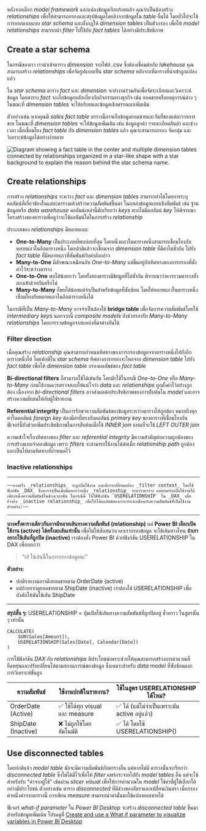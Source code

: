 
หลังจากเลือก _model framework_ และแปลงข้อมูลเรียบร้อยแล้ว คุณจำเป็นต้องสร้าง _relationships_ เพื่อให้สามารถกรองและสรุปข้อมูลโดยอิงจากข้อมูลใน _table_ อื่นได้ โดยทั่วไปจะใช้การออกแบบแบบ _star schema_ และตั้งกฎให้ _dimension tables_ เป็นตัวกรอง เพื่อให้ _model relationships_ สามารถนำ _filter_ ไปใช้กับ _fact tables_ ได้อย่างมีประสิทธิภาพ

## Create a star schema

ในกรณีของเรา เรานำเข้าตาราง _dimension_ จากไฟล์ .csv ซึ่งต้องเชื่อมต่อกับ _lakehouse_ คุณสามารถสร้าง _relationships_ เพื่อจัดรูปแบบเป็น _star schema_ หลังจากที่ตารางที่นำเข้าถูกแปลงแล้ว

ใน _star schema_ ตาราง _fact_ และ _dimension_ จะทำงานร่วมกันเพื่อจัดระเบียบและวิเคราะห์ข้อมูล โดยตาราง _fact_ จะเก็บข้อมูลหลักเกี่ยวกับกิจกรรมทางธุรกิจ เช่น ยอดขายหรือเหตุการณ์ต่าง ๆ ในขณะที่ _dimension tables_ จะให้บริบทและข้อมูลเชิงพรรณนาเพิ่มเติม

ตัวอย่างเช่น หากคุณมี _sales fact table_ ตารางนี้อาจเก็บข้อมูลยอดขายและวันที่ของแต่ละรายการขาย ในขณะที่ _dimension tables_ จะให้ข้อมูลเพิ่มเติม เช่น ข้อมูลลูกค้า รายละเอียดสินค้า และช่วงเวลา เมื่อเชื่อมโยง _fact table_ กับ _dimension tables_ แล้ว คุณจะสามารถกรอง จัดกลุ่ม และวิเคราะห์ข้อมูลได้อย่างง่ายดาย

![Diagram showing a fact table in the center and multiple dimension tables connected by relationships organized in a star-like shape with a star background to explain the reason behind the star schema name.](https://learn.microsoft.com/en-us/training/wwl/design-scalable-semantic-models/media/model-frameworks-star-schema-design.png)

## Create relationships

การสร้าง _relationships_ ระหว่าง _fact_ และ _dimension tables_ สามารถทำได้โดยการระบุคอลัมน์ที่เกี่ยวข้องในแต่ละตารางแล้วสร้างความสัมพันธ์ขึ้นมา ในแหล่งข้อมูลแบบเชิงสัมพันธ์ เช่น ฐานข้อมูลหรือ _data warehouse_ คอลัมน์เหล่านี้มักเรียกว่า _keys_ หากไม่มีคอลัมน์ _key_ ให้พิจารณาโครงสร้างของตารางเพื่อดูว่าจะใช้คอลัมน์ใดในการสร้าง _relationship_

ประเภทของ _relationships_ มีหลายแบบ:

- **One-to-Many** เป็นประเภทที่พบบ่อยที่สุด โดยหนึ่งแถวในตารางหนึ่งสามารถเชื่อมโยงกับหลายแถวในอีกตารางหนึ่ง โดยปกติแล้วจะเชื่อมจาก _dimension table_ ที่มีค่าไม่ซ้ำกัน ไปยัง _fact table_ ที่มีหลายแถวที่สัมพันธ์กับค่าดังกล่าว
- **Many-to-One** มีลักษณะเหมือนกับ _One-to-Many_ แต่ขึ้นอยู่กับทิศทางของการกรองที่ตั้งค่าไว้ระหว่างตาราง
- **One-to-One** พบได้น้อยกว่า โดยทั้งสองตารางมีข้อมูลที่ไม่ซ้ำกัน พิจารณาว่าควรรวมตารางทั้งสองเข้าด้วยกันหรือไม่
- **Many-to-Many** ก็พบได้น้อยแต่จำเป็นสำหรับข้อมูลที่ซับซ้อน โดยให้หลายแถวในตารางหนึ่งเชื่อมโยงกับหลายแถวในอีกตารางหนึ่งได้

ในกรณีที่เป็น _Many-to-Many_ อาจจำเป็นต้องใช้ **bridge table** เพื่อจัดการความสัมพันธ์โดยใช้ _intermediary keys_ นอกจากนี้ _composite models_ ยังช่วยรองรับ _Many-to-Many relationships_ โดยการรวมข้อมูลจากแหล่งที่มาต่างกันได้

### Filter direction

เมื่อคุณสร้าง _relationship_ คุณสามารถกำหนดทิศทางของการกรองข้อมูลจากตารางหนึ่งไปยังอีกตารางหนึ่งได้ โดยปกติใน _star schema_ ทิศทางการกรองจะไหลจาก _dimension table_ ไปยัง _fact table_ เพื่อให้ _dimension table_ กรองผลลัพธ์ของ _fact table_

**Bi-directional filters** ก็สามารถใช้ได้เช่นกัน โดยมักใช้ในกรณี _One-to-One_ หรือ _Many-to-Many_ ก่อนใช้งานควรตรวจสอบให้แน่ใจว่า _data_ และ _relationships_ ถูกตั้งค่าไว้อย่างถูกต้อง เนื่องจาก _bi-directional filters_ อาจส่งผลต่อประสิทธิภาพของการสืบค้นใน _model_ และอาจสร้างความสับสนให้กับผู้ใช้รายงาน

**Referential integrity** เป็นการรักษาความสัมพันธ์ของข้อมูลระหว่างตารางให้ถูกต้อง หมายถึงทุกค่าในคอลัมน์ _foreign key_ ต้องมีค่าที่ตรงกับคอลัมน์ _primary key_ ของตารางที่เชื่อมโยงกัน ฟีเจอร์นี้ยังช่วยเพิ่มประสิทธิภาพในการสืบค้นเมื่อใช้ _INNER join_ แทนที่จะใช้ _LEFT OUTER join_

ความเข้าใจเรื่องทิศทางของ _filter_ และ _referential integrity_ มีความสำคัญต่อความถูกต้องของการสร้างแบบจำลองข้อมูล เพราะ _filters_ จะสามารถใช้งานได้ต่อเมื่อ _relationship path_ ถูกต้องและเป็นไปตามทิศทางที่กำหนดไว้

### Inactive relationships

---
	~~บางครั้ง _relationships_ จะถูกปิดใช้งาน และมีการเปลี่ยนแปลง _filter context_ โดยใช้ฟังก์ชัน _DAX_ ซึ่งอาจจำเป็นเมื่อมีมากกว่าหนึ่ง _relationship_ ระหว่างตาราง แต่สามารถเปิดใช้งานได้เพียงหนึ่งความสัมพันธ์ในช่วงเวลานั้น ในกรณีนี้ ให้ใช้ฟังก์ชัน `USERELATIONSHIP` ใน _DAX_ เพื่ออ้างอิง _inactive relationship_ เพื่อให้ได้ผลลัพธ์ของการกรองเหมือนกับความสัมพันธ์ที่เปิดใช้งาน ตัวอย่าง:~~

--- 

**บางครั้งตารางเดียวกันอาจมีหลายเส้นทางความสัมพันธ์ (relationship)** แต่ **Power BI เลือกเปิดใช้งาน (active) ได้ครั้งละเส้นเท่านั้น** เพื่อไม่ให้สับสนว่าเวลาเรากรองข้อมูล จะใช้เส้นทางไหน **ถ้าเราอยากใช้เส้นที่ถูกปิด (inactive)** เราต้องสั่ง Power BI ด้วยฟังก์ชัน USERELATIONSHIP ใน DAX เพื่อบอกว่า

> “เฮ้ ใช้เส้นนี้ในการกรองข้อมูลนะ”

**ตัวอย่าง:**
- ปกติรายงานอาจดึงยอดขายตาม OrderDate (active)
- แต่ถ้าอยากดูยอดขายตาม ShipDate (inactive)
    เราต้องใช้ USERELATIONSHIP เพื่อบังคับให้มันใช้เส้น ShipDate
---
**สรุปสั้น ๆ:**
USERELATIONSHIP = ปุ่มเปิดใช้เส้นทางความสัมพันธ์ที่ถูกปิดอยู่ ชั่วคราว ในสูตรนั้น ๆ เท่านั้น

```DAX
CALCULATE(
    SUM(Sales[Amount]),
    USERELATIONSHIP(Sales[Date], Calendar[Date])
)
```

การใช้ฟังก์ชัน _DAX_ กับ _relationships_ มีประโยชน์เพราะช่วยให้คุณสามารถสร้างการคำนวณที่ยืดหยุ่นและปรับเปลี่ยนได้ตามสถานการณ์ของข้อมูล ซึ่งเหมาะสำหรับ _data model_ ที่ซับซ้อนและการวิเคราะห์ขั้นสูง

|**ความสัมพันธ์**|**ใช้งานปกติในรายงาน?**|**ใช้ในสูตร** USERELATIONSHIP **ได้ไหม?**|
|---|---|---|
|OrderDate (Active)|✅ ใช้ได้ทุก visual และ measure|✅ ได้ (แต่ไม่จำเป็นเพราะมัน active อยู่แล้ว)|
|ShipDate (Inactive)|❌ ไม่ถูกใช้โดยอัตโนมัติ|✅ ได้ โดยใช้ USERELATIONSHIP()|
## **Use disconnected tables**

โดยปกติแล้ว _model table_ มักจะมีความสัมพันธ์กับตารางอื่น แต่หากไม่มี ตารางนั้นจะเรียกว่า _disconnected table_ ซึ่งไม่ได้มีไว้เพื่อให้ _filter_ แพร่กระจายไปยัง _model tables_ อื่น แต่จะใช้สำหรับรับ “ค่าจากผู้ใช้” เช่นผ่าน _slicer visual_ เพื่อให้การคำนวณใน _model_ ใช้ค่าที่ผู้ใช้เลือกได้อย่างมีประโยชน์ ตัวอย่างเช่น ตาราง _disconnected_ ที่มีช่วงของอัตราแลกเปลี่ยนเงินตรา เมื่อกรองค่าหนึ่งค่าจากตารางนี้ การเขียน _measure_ สามารถนำค่านั้นมาใช้แปลงยอดขายได้

ฟีเจอร์ _what-if parameter_ ใน _Power BI Desktop_ จะสร้าง _disconnected table_ ขึ้นมา สำหรับข้อมูลเพิ่มเติม โปรดดูที่ [Create and use a What if parameter to visualize variables in Power BI Desktop](https://learn.microsoft.com/en-us/power-bi/transform-model/desktop-what-if)

